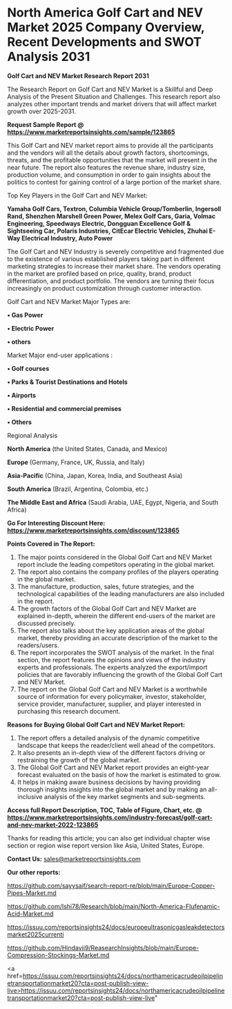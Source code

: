 # North America Golf Cart and NEV Market 2025 Company Overview, Recent Developments and SWOT Analysis 2031

<strong>Golf Cart and NEV Market Research Report 2031</strong>

The Research Report on Golf Cart and NEV Market is a Skillful and Deep Analysis of the Present Situation and Challenges. This research report also analyzes other important trends and market drivers that will affect market growth over 2025-2031.

<strong>Request Sample Report @ <a href=https://www.marketreportsinsights.com/sample/123865>https://www.marketreportsinsights.com/sample/123865</a></strong>

This Golf Cart and NEV market report aims to provide all the participants and the vendors will all the details about growth factors, shortcomings, threats, and the profitable opportunities that the market will present in the near future. The report also features the revenue share, industry size, production volume, and consumption in order to gain insights about the politics to contest for gaining control of a large portion of the market share.

Top Key Players in the Golf Cart and NEV Market:

<strong>Yamaha Golf Cars, Textron, Columbia Vehicle Group/Tomberlin, Ingersoll Rand, Shenzhen Marshell Green Power, Melex Golf Cars, Garia, Volmac Engineering, Speedways Electric, Dongguan Excellence Golf & Sightseeing Car, Polaris Industries, CitEcar Electric Vehicles, Zhuhai E-Way Electrical Industry, Auto Power</strong>

The Golf Cart and NEV Industry is severely competitive and fragmented due to the existence of various established players taking part in different marketing strategies to increase their market share. The vendors operating in the market are profiled based on price, quality, brand, product differentiation, and product portfolio. The vendors are turning their focus increasingly on product customization through customer interaction.

Golf Cart and NEV Market Major Types are:

<strong>• Gas Power

• Electric Power

• others</strong>

Market Major end-user applications :

<strong>• Golf courses

• Parks & Tourist Destinations and Hotels

• Airports

• Residential and commercial premises

• Others</strong>

Regional Analysis

</u><strong><b>North America</b></strong> (the United States, Canada, and Mexico)

<strong><b>Europe </b></strong>(Germany, France, UK, Russia, and Italy)

<strong><b>Asia-Pacific</b></strong> (China, Japan, Korea, India, and Southeast Asia)

<strong><b>South America</b></strong> (Brazil, Argentina, Colombia, etc.)

<strong><b>The Middle East and Africa</b></strong> (Saudi Arabia, UAE, Egypt, Nigeria, and South Africa)

<strong>Go For Interesting Discount Here: <a href=https://www.marketreportsinsights.com/discount/123865>https://www.marketreportsinsights.com/discount/123865</a></strong>

<strong>Points Covered in The Report:</strong>
<ol>
  <li>The major points considered in the Global Golf Cart and NEV Market report include the leading competitors operating in the global market.</li>
  <li>The report also contains the company profiles of the players operating in the global market.</li>
  <li>The manufacture, production, sales, future strategies, and the technological capabilities of the leading manufacturers are also included in the report.</li>
  <li>The growth factors of the Global Golf Cart and NEV Market are explained in-depth, wherein the different end-users of the market are discussed precisely.</li>
  <li>The report also talks about the key application areas of the global market, thereby providing an accurate description of the market to the readers/users.</li>
  <li>The report incorporates the SWOT analysis of the market. In the final section, the report features the opinions and views of the industry experts and professionals. The experts analyzed the export/import policies that are favorably influencing the growth of the Global Golf Cart and NEV Market.</li>
  <li>The report on the Global Golf Cart and NEV Market is a worthwhile source of information for every policymaker, investor, stakeholder, service provider, manufacturer, supplier, and player interested in purchasing this research document.</li>
</ol>
<strong>Reasons for Buying Global Golf Cart and NEV Market Report:</strong>

<ol>
  <li>The report offers a detailed analysis of the dynamic competitive landscape that keeps the reader/client well ahead of the competitors.</li>
  <li>It also presents an in-depth view of the different factors driving or restraining the growth of the global market.</li>
  <li>The Global Golf Cart and NEV Market report provides an eight-year forecast evaluated on the basis of how the market is estimated to grow.</li>
  <li>It helps in making aware business decisions by having providing thorough insights insights into the global market and by making an all-inclusive analysis of the key market segments and sub-segments.</li>
</ol>
<strong>Access full Report Description, TOC, Table of Figure, Chart, etc. @ <a href=https://www.marketreportsinsights.com/industry-forecast/golf-cart-and-nev-market-2022-123865>https://www.marketreportsinsights.com/industry-forecast/golf-cart-and-nev-market-2022-123865</a></strong>


Thanks for reading this article; you can also get individual chapter wise section or region wise report version like Asia, United States, Europe.

<strong>Contact Us:</strong>
sales@marketreportsinsights.com

<strong>Our other reports:</strong>

<a href=https://github.com/sayysaif/search-report-re/blob/main/Europe-Copper-Pipes-Market.md>https://github.com/sayysaif/search-report-re/blob/main/Europe-Copper-Pipes-Market.md</a>

<a href=https://github.com/Ishi78/Research/blob/main/North-America-Flufenamic-Acid-Market.md>https://github.com/Ishi78/Research/blob/main/North-America-Flufenamic-Acid-Market.md</a>

<a href=https://issuu.com/reportsinsights24/docs/europeultrasonicgasleakdetectorsmarket2025currenti>https://issuu.com/reportsinsights24/docs/europeultrasonicgasleakdetectorsmarket2025currenti</a>

<a href=https://github.com/Hindavii9/ReasearchInsights/blob/main/Europe-Compression-Stockings-Market.md>https://github.com/Hindavii9/ReasearchInsights/blob/main/Europe-Compression-Stockings-Market.md</a>

<a href=https://issuu.com/reportsinsights24/docs/northamericacrudeoilpipelinetransportationmarket20?cta=post-publish-view-live>https://issuu.com/reportsinsights24/docs/northamericacrudeoilpipelinetransportationmarket20?cta=post-publish-view-live</a>"
